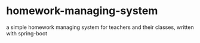 # homework-managing-system
a simple homework managing system for teachers and their classes, written with spring-boot
